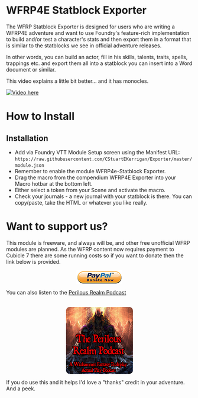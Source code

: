 <h1>WFRP4E Statblock Exporter</h1>

The WFRP Statblock Exporter is designed for users who are writing a WFRP4E adventure and want to use Foundry's feature-rich implementation to build and/or test a character's stats and then export them in a format that is similar to the statblocks we see in official adventure releases.

In other words, you can build an actor, fill in his skills, talents, traits, spells, trappings etc. and export them all into a statblock you can insert into a Word document or similar.

This video explains a little bit better... and it has monocles.

[![Video here](http://img.youtube.com/vi/Nt3QmffPc00/0.jpg)](http://www.youtube.com/watch?v=Nt3QmffPc00 "Video Title")



<h1>How to Install</h1>

## Installation 
* Add via Foundry VTT Module Setup screen using the Manifest URL: `https://raw.githubusercontent.com/CStuartEKerrigan/Exporter/master/module.json`
* Remember to enable the module WFRP4e-Statblock Exporter.
* Drag the macro from the compendium WFRP4E Exporter into your Macro hotbar at the bottom left.
* Either select a token from your Scene and activate the macro.
* Check your journals - a new journal with your statblock is there. You can copy/paste, take the HTML or whatever you like really.

# Want to support us?
			
This module is freeware, and always will be, and other free unofficial WFRP modules are planned. As the WFRP content now requires payment to Cubicle 7 there are some running costs so if you want to donate then the link below is provided.
			
<p align="center">
<a href="https://paypal.me/perilousrealm?locale.x=en_GB"><img src="https://raw.githubusercontent.com/CStuartEKerrigan/WFRP-Night-of-Blood-4e-FVTT/master/paypal.png" style="display: block;  margin-left: auto; margin-right: auto;" alt="paypal" /></a></p>

You can also listen to the <a href="https://anchor.fm/peril">Perilous Realm Podcast</a><br/><br/>
<p align="center">
<a href="https://anchor.fm/peril"><img src="https://raw.githubusercontent.com/CStuartEKerrigan/WFRP-Night-of-Blood-4e-FVTT/master/peril.png" style="display: block;  margin-left: auto;  margin-right: auto;" alt="peril logo"></a></p>

If you do use this and it helps I'd love a "thanks" credit in your adventure. And a peek.
